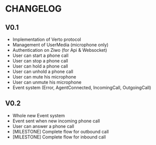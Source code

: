 # CHANGELOG

## V0.1

 * Implementation of Verto protocol
 * Management of UserMedia (microphone only)
 * Authentication on Ziwo (for Api & Websocket)
 * User can start a phone call
 * User can stop a phone call
 * User can hold a phone call
 * User can unhold a phone call
 * User can mute his microphone
 * User can unmute his microphone
 * Event system (Error, AgentConnected, IncomingCall, OutgoingCall)

## V0.2

 * Whole new Event system
 * Event sent when new incoming phone call
 * User can answer a phone call
 * [MILESTONE] Complete flow for outbound call
 * [MILESTONE] Complete flow for inbound call
